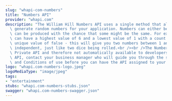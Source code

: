 ```yaml
---
slug: "whapi-com-numbers"
title: "Numbers API"
provider: "whapi.com"
description: "The William Hill Numbers API uses a single method that allows you to\
  \ generate random numbers for your application. Numbers can either be unique or\
  \ can be produced with the chance that some might be the same. For example, you\
  \ can have a highest value of 6 and a lowest value of 1 with a count of 2 with a\
  \ unique value of false - this will give you two numbers between 1 and 6 which are\
  \ independent, just like two dice being rolled.<br /><br />The Numbers API is a\
  \ Private API and therefore not automatically available to developers. To use this\
  \ API, contact your business manager who will guide you through the separate Terms\
  \ and Conditions of use before you can have the API assigned to your application."
logo: "whapi.com-numbers-logo.jpeg"
logoMediaType: "image/jpeg"
tags:
- "entertainment"
stubs: "whapi.com-numbers-stubs.json"
swagger: "whapi.com-numbers-swagger.json"
---
```

